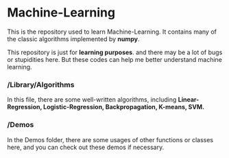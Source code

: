# Machine-Learning
This is the repository used to learn Machine-Learning. It contains many of the classic algorithms implemented by **numpy**.

This repository is just for **learning purposes**. and there may be a lot of bugs or stupidities here. But these codes can help me better understand machine learning.

### /Library/Algorithms
In this file, there are some well-written algorithms, including **Linear-Regression, Logistic-Regression, Backpropagation, K-means, SVM.**

### /Demos
In the Demos folder, there are some usages of other functions or classes here, and you can check out these demos if necessary.

